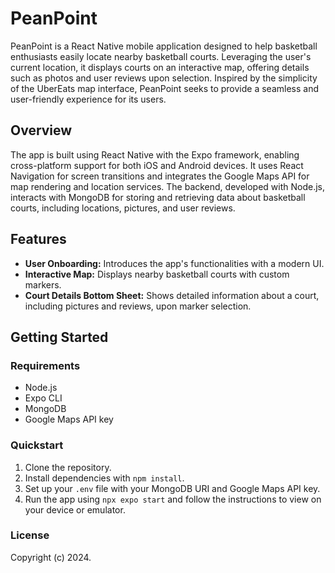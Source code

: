 # PeanPoint

PeanPoint is a React Native mobile application designed to help basketball enthusiasts easily locate nearby basketball courts. Leveraging the user's current location, it displays courts on an interactive map, offering details such as photos and user reviews upon selection. Inspired by the simplicity of the UberEats map interface, PeanPoint seeks to provide a seamless and user-friendly experience for its users.

## Overview

The app is built using React Native with the Expo framework, enabling cross-platform support for both iOS and Android devices. It uses React Navigation for screen transitions and integrates the Google Maps API for map rendering and location services. The backend, developed with Node.js, interacts with MongoDB for storing and retrieving data about basketball courts, including locations, pictures, and user reviews.

## Features

- **User Onboarding:** Introduces the app's functionalities with a modern UI.
- **Interactive Map:** Displays nearby basketball courts with custom markers.
- **Court Details Bottom Sheet:** Shows detailed information about a court, including pictures and reviews, upon marker selection.

## Getting Started

### Requirements

- Node.js
- Expo CLI
- MongoDB
- Google Maps API key

### Quickstart

1. Clone the repository.
2. Install dependencies with `npm install`.
3. Set up your `.env` file with your MongoDB URI and Google Maps API key.
4. Run the app using `npx expo start` and follow the instructions to view on your device or emulator.

### License

Copyright (c) 2024.